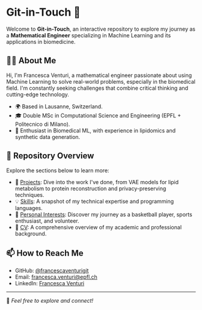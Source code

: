 # Git-in-Touch 👋

Welcome to **Git-in-Touch**, an interactive repository to explore my journey as a **Mathematical Engineer** specializing in Machine Learning and its applications in biomedicine.

## 🧑‍💻 About Me
Hi, I'm Francesca Venturi, a mathematical engineer passionate about using Machine Learning to solve real-world problems, especially in the biomedical field. I'm constantly seeking challenges that combine critical thinking and cutting-edge technology.

- 🌍 Based in Lausanne, Switzerland.
- 🎓 Double MSc in Computational Science and Engineering (EPFL + Politecnico di Milano).
- 🧠 Enthusiast in Biomedical ML, with experience in lipidomics and synthetic data generation.

## 📁 Repository Overview
Explore the sections below to learn more:

- 🧬 [Projects](./projects/): Dive into the work I've done, from VAE models for lipid metabolism to protein reconstruction and privacy-preserving techniques.
- 💡 [Skills](./skills/): A snapshot of my technical expertise and programming languages.
- 🏀 [Personal Interests](./personal/): Discover my journey as a basketball player, sports enthusiast, and volunteer.
- 📜 [CV](./CV_FrancescaVenturi.pdf): A comprehensive overview of my academic and professional background.

## 📫 How to Reach Me
- GitHub: [@francescaventurigit](https://github.com/francescaventurigit)
- Email: [francesca.venturi@epfl.ch](mailto:francesca.venturi@epfl.ch)
- LinkedIn: [Francesca Venturi](https://www.linkedin.com/in/francesca-venturi)

---

🌟 _Feel free to explore and connect!_
